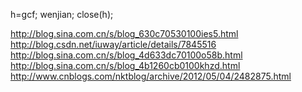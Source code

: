 h=gcf;
wenjian;
close(h);

http://blog.sina.com.cn/s/blog_630c70530100ies5.html
http://blog.csdn.net/iuway/article/details/7845516
http://blog.sina.com.cn/s/blog_4d633dc70100o58b.html
http://blog.sina.com.cn/s/blog_4b1260cb0100khzd.html
http://www.cnblogs.com/nktblog/archive/2012/05/04/2482875.html
